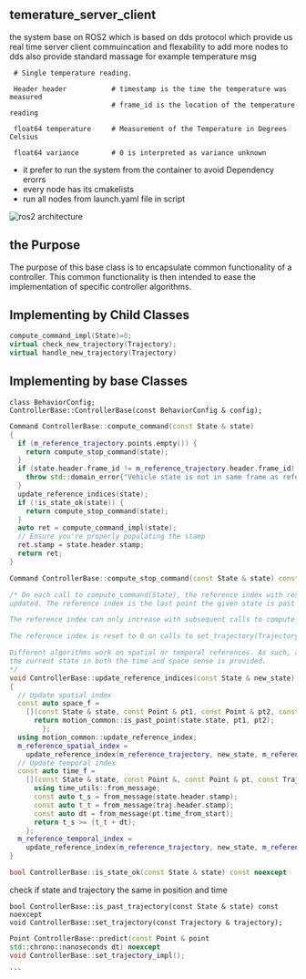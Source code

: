 ## temerature_server_client

the system base on ROS2 which is based on dds protocol 
which provide us real time server client commuincation and flexability to add more nodes to dds
also provide standard massage for example temperature msg

```
 # Single temperature reading.

 Header header           # timestamp is the time the temperature was measured
                         # frame_id is the location of the temperature reading

 float64 temperature     # Measurement of the Temperature in Degrees Celsius

 float64 variance        # 0 is interpreted as variance unknown
```

- it prefer to run the system from the container to avoid Dependency erorrs
- every node has its cmakelists
- run all nodes from launch.yaml file in script


![ros2 architecture ](https://automaticaddison.com/wp-content/uploads/2021/11/ros-architecture.jpg)

## the Purpose

The purpose of this base class is to encapsulate common functionality of a controller.
This common functionality is then intended to ease the implementation of specific controller
algorithms.

## Implementing by Child Classes

```c++
compute_command_impl(State)=0;
virtual check_new_trajectory(Trajectory);
virtual handle_new_trajectory(Trajectory)

```

## Implementing by base Classes

```
class BehaviorConfig;
ControllerBase::ControllerBase(const BehaviorConfig & config);
```

```c++
Command ControllerBase::compute_command(const State & state)
{
  if (m_reference_trajectory.points.empty()) {
    return compute_stop_command(state);
  }
  if (state.header.frame_id != m_reference_trajectory.header.frame_id) {
    throw std::domain_error{"Vehicle state is not in same frame as reference trajectory"};
  }
  update_reference_indices(state);
  if (!is_state_ok(state)) {
    return compute_stop_command(state);
  }
  auto ret = compute_command_impl(state);
  // Ensure you're properly populating the stamp
  ret.stamp = state.header.stamp;
  return ret;
}


```

```c++
Command ControllerBase::compute_stop_command(const State & state) const noexcept;
```

```c++
/* On each call to compute_command(State), the reference index with respect to the trajectory is
updated. The reference index is the last point the given state is past (or equal to).

The reference index can only increase with subsequent calls to compute_command(State)

The reference index is reset to 0 on calls to set_trajectory(Trajectory) variants

Different algorithms work on spatial or temporal references. As such, an API for both tracking
the current state in both the time and space sense is provided.
*/
void ControllerBase::update_reference_indices(const State & new_state) noexcept
{
  // Update spatial index
  const auto space_f =
    [](const State & state, const Point & pt1, const Point & pt2, const Trajectory &) ->bool 		{
      return motion_common::is_past_point(state.state, pt1, pt2);
		};
  using motion_common::update_reference_index;
  m_reference_spatial_index =
    update_reference_index(m_reference_trajectory, new_state, m_reference_spatial_index, space_f);
  // Update temporal index
  const auto time_f =
    [](const State & state, const Point &, const Point & pt, const Trajectory & traj) -> bool {
      using time_utils::from_message;
      const auto t_s = from_message(state.header.stamp);
      const auto t_t = from_message(traj.header.stamp);
      const auto dt = from_message(pt.time_from_start);
      return t_s >= (t_t + dt);
    };
  m_reference_temporal_index =
    update_reference_index(m_reference_trajectory, new_state, m_reference_temporal_index, time_f);
}

```

```c++
bool ControllerBase::is_state_ok(const State & state) const noexcept 
```

check if state and trajectory the same in position and time 

```
bool ControllerBase::is_past_trajectory(const State & state) const noexcept
void ControllerBase::set_trajectory(const Trajectory & trajectory);

```

````c++
Point ControllerBase::predict(const Point & point
std::chrono::nanoseconds dt) noexcept
void ControllerBase::set_trajectory_impl();

```
````
